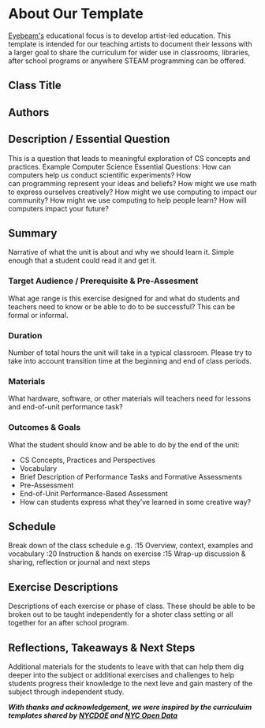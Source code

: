 # About Our Template

[Eyebeam's](http://www.eyebeam.org/education) educational focus is to develop artist-led education. This template is intended for our teaching artists to document their lessons with a larger goal to share the curriculum for wider use in classrooms, libraries, after school programs or anywhere STEAM programming can be offered. 


## Class Title

## Authors

## Description / Essential Question
This is a question that leads to meaningful exploration of CS concepts and practices. Example Computer Science Essential Questions:
How can computers help us conduct scientific experiments?
How can programming represent your ideas and beliefs?
How might we use math to express ourselves creatively?
How might we use computing to impact our community?
How might we use computing to help people learn?
How will computers impact your future?

## Summary
Narrative of what the unit is about and why we should learn it. Simple enough that a student could read it and get it.

### Target Audience / Prerequisite & Pre-Assesment
What age range is this exercise designed for and what do students and teachers need to know or be able to do to be successful? This can be formal or informal. 

### Duration
Number of total hours the unit will take in a typical classroom. Please try to take into account transition time at the beginning and end of class periods.

### Materials
What hardware, software, or other materials will teachers need for lessons and end-of-unit performance task?

### Outcomes & Goals
What the student should know and be able to do by the end of the unit:
* CS Concepts, Practices and Perspectives
* Vocabulary
* Brief Description of Performance Tasks and Formative Assessments
* Pre-Assessment
* End-of-Unit Performance-Based Assessment
* How can students express what they’ve learned in some creative way?

## Schedule
Break down of the class schedule e.g. 
:15 Overview, context, examples and vocabulary 
:20 Instruction & hands on exercise 
:15 Wrap-up discussion & sharing, reflection or journal and next steps

## Exercise Descriptions
Descriptions of each exercise or phase of class. These should be able to be broken out to be taught independently for a shoter class setting or all together for an after school program.

## Reflections, Takeaways & Next Steps
Additional materials for the students to leave with that can help them dig deeper into the subject or additional exercises and challenges to help students progress their knowledge to the next leve and gain mastery of the subject through independent study.

***With thanks and acknowledgement, we were inspired by the curriculuim templates shared by [NYCDOE](http://blueprint.cs4all.nyc/units/40/) and [NYC Open Data](https://github.com/datapolitan/Data_Analytics_Classes/blob/gh-pages/Excel_Tools_Summarizing_Data.md)***